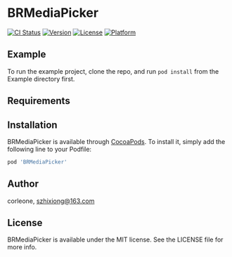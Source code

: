 # BRMediaPicker

[![CI Status](https://img.shields.io/travis/corleone/BRMediaPicker.svg?style=flat)](https://travis-ci.org/corleone/BRMediaPicker)
[![Version](https://img.shields.io/cocoapods/v/BRMediaPicker.svg?style=flat)](https://cocoapods.org/pods/BRMediaPicker)
[![License](https://img.shields.io/cocoapods/l/BRMediaPicker.svg?style=flat)](https://cocoapods.org/pods/BRMediaPicker)
[![Platform](https://img.shields.io/cocoapods/p/BRMediaPicker.svg?style=flat)](https://cocoapods.org/pods/BRMediaPicker)

## Example

To run the example project, clone the repo, and run `pod install` from the Example directory first.

## Requirements

## Installation

BRMediaPicker is available through [CocoaPods](https://cocoapods.org). To install
it, simply add the following line to your Podfile:

```ruby
pod 'BRMediaPicker'
```

## Author

corleone, szhixiong@163.com

## License

BRMediaPicker is available under the MIT license. See the LICENSE file for more info.
